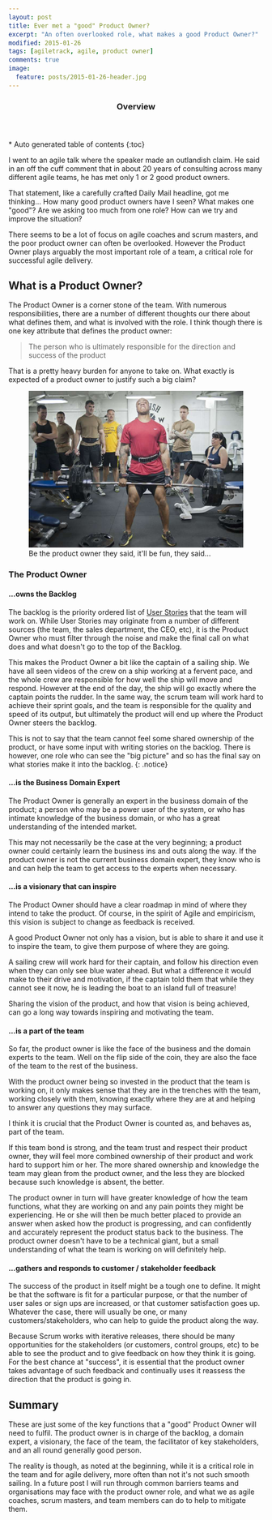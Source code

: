 ```yaml
---
layout: post
title: Ever met a "good" Product Owner?
excerpt: "An often overlooked role, what makes a good Product Owner?"
modified: 2015-01-26
tags: [agiletrack, agile, product owner]
comments: true
image:
  feature: posts/2015-01-26-header.jpg
---
```


<section id="table-of-contents" class="toc">
  <header>
    <h3>Overview</h3>
  </header>
<div id="drawer" markdown="1">
*  Auto generated table of contents
{:toc}
</div>
</section><!-- /#table-of-contents -->

I went to an agile talk where the speaker made an outlandish claim. He said in an off the cuff comment that in about 20 years of consulting across many different agile teams, he has met only 1 or 2 good product owners.

That statement, like a carefully crafted Daily Mail headline, got me thinking... How many good product owners have I seen? What makes one "good"? Are we asking too much from one role? How can we try and improve the situation?

There seems to be a lot of focus on agile coaches and scrum masters, and the poor product owner can often be overlooked.  However the Product Owner plays arguably the most important role of a team, a critical role for successful agile delivery.

## What is a Product Owner?

The Product Owner is a corner stone of the team.  With numerous responsibilities, there are a number of different thoughts our there about what defines them, and what is involved with the role. I think though there is one key attribute that defines the product owner:

> The person who is ultimately responsible for the direction and success of the product

That is a pretty heavy burden for anyone to take on.  What exactly is expected of a product owner to justify such a big claim?

<figure>
<img src="../images/posts/2015-01-26-weight.jpg">
<figcaption>Be the product owner they said, it'll be fun, they said...</figcaption>
</figure>

### The Product Owner

#### ...owns the Backlog

The backlog is the priority ordered list of <a href="http://en.wikipedia.org/wiki/User_story" target="_blank">User Stories</a> that the team will work on. While User Stories may originate from a number of different sources (the team, the sales department, the CEO, etc), it is the Product Owner who must filter through the noise and make the final call on what does and what doesn't go to the top of the Backlog.

This makes the Product Owner a bit like the captain of a sailing ship.  We have all seen videos of the crew on a ship working at a fervent pace, and the whole crew are responsible for how well the ship will move and respond.  However at the end of the day, the ship will go exactly where the captain points the rudder. In the same way, the scrum team will work hard to achieve their sprint goals, and the team is responsible for the quality and speed of its output, but ultimately the product will end up where the Product Owner steers the backlog.

This is not to say that the team cannot feel some shared ownership of the product, or have some input with writing stories on the backlog.  There is however, one role who can see the "big picture" and so has the final say on what stories make it into the backlog.
{: .notice}

#### ...is the Business Domain Expert

The Product Owner is generally an expert in the business domain of the product; a person who may be a power user of the system, or who has intimate knowledge of the business domain, or who has a great understanding of the intended market.

This may not necessarily be the case at the very beginning; a product owner could certainly learn the business ins and outs along the way.  If the product owner is not the current business domain expert, they know who is and can help the team to get access to the experts when necessary.

#### ...is a visionary that can inspire

The Product Owner should have a clear roadmap in mind of where they intend to take the product. Of course, in the spirit of Agile and empiricism, this vision is subject to change as feedback is received.

A good Product Owner not only has a vision, but is able to share it and use it to inspire the team, to give them purpose of where they are going.

A sailing crew will work hard for their captain, and follow his direction even when they can only see blue water ahead. But what a difference it would make to their drive and motivation, if the captain told them that while they cannot see it now, he is leading the boat to an island full of treasure!

Sharing the vision of the product, and how that vision is being achieved, can go a long way towards inspiring and motivating the team.

#### ...is a part of the team

So far, the product owner is like the face of the business and the domain experts to the team.  Well on the flip side of the coin, they are also the face of the team to the rest of the business.

With the product owner being so invested in the product that the team is working on, it only makes sense that they are in the trenches with the team, working closely with them, knowing exactly where they are at and helping to answer any questions they may surface.

I think it is crucial that the Product Owner is counted as, and behaves as, part of the team.

If this team bond is strong, and the team trust and respect their product owner, they will feel more combined ownership of their product and work hard to support him or her.  The more shared ownership and knowledge the team may glean from the product owner, and the less they are blocked because such knowledge is absent, the better.

The product owner in turn will have greater knowledge of how the team functions, what they are working on and any pain points they might be experiencing.  He or she will then be much better placed to provide an answer when asked how the product is progressing, and can confidently and accurately represent the product status back to the business.  The product owner doesn't have to be a technical giant, but a small understanding of what the team is working on will definitely help.

#### ...gathers and responds to customer / stakeholder feedback

The success of the product in itself might be a tough one to define.  It might be that the software is fit for a particular purpose, or that the number of user sales or sign ups are increased, or that customer satisfaction goes up.  Whatever the case, there will usually be one, or many customers/stakeholders, who can help to guide the product along the way.

Because Scrum works with iterative releases, there should be many opportunities for the stakeholders (or customers, control groups, etc) to be able to see the product and to give feedback on how they think it is going.  For the best chance at "success", it is essential that the product owner takes advantage of such feedback and continually uses it reassess the direction that the product is going in.

## Summary

These are just some of the key functions that a "good" Product Owner will need to fulfil.  The product owner is in charge of the backlog, a domain expert, a visionary, the face of the team, the facilitator of key stakeholders, and an all round generally good person.

The reality is though, as noted at the beginning, while it is a critical role in the team and for agile delivery, more often than not it's not such smooth sailing.  In a future post I will run through common barriers teams and organisations may face with the product owner role, and what we as agile coaches, scrum masters, and team members can do to help to mitigate them.